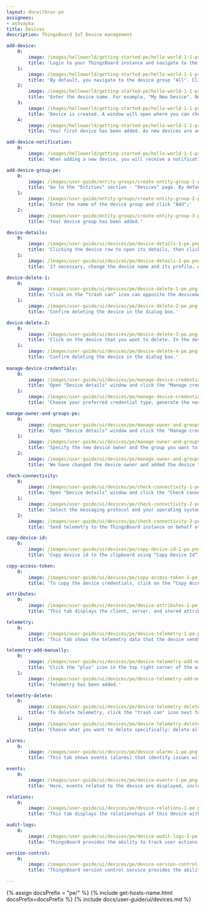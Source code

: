 ```yaml
---
layout: docwithnav-pe
assignees:
- ashvayka
title: Devices
description: ThingsBoard IoT Device management

add-device:
    0:
        image: /images/helloworld/getting-started-pe/hello-world-1-1-provision-device-1-pe.png
        title: 'Login to your ThingsBoard instance and navigate to the "Entities" section. Then go to the "Devices" page;'
    1:
        image: /images/helloworld/getting-started-pe/hello-world-1-1-provision-device-2-pe.png
        title: 'By default, you navigate to the device group "All". Click on the "+" icon in the top right corner of the table and then select "Add new device";'
    2:
        image: /images/helloworld/getting-started-pe/hello-world-1-1-provision-device-3-pe.png
        title: 'Enter the device name. For example, "My New Device". No other changes are required at this time. Click "Add";'
    3:
        image: /images/helloworld/getting-started-pe/hello-world-1-1-provision-device-connectivity-1-pe.png
        title: 'Device is created. A window will open where you can check the device&#39;s connection to ThingsBoard. This step is optional. Let&#39;s close this window for now and return to checking the connection in the next step in more detail;'
    4:
        image: /images/helloworld/getting-started-pe/hello-world-1-1-provision-device-4-pe.png
        title: 'Your first device has been added. As new devices are added, they will be added to the top of the table since the table sorts devices by default using the time of creation.'

add-device-notification:
    0:
        image: /images/helloworld/getting-started-pe/hello-world-1-1-provision-device-5-pe.png
        title: 'When adding a new device, you will receive a notification. You can view it by clicking on the "bell" icon in the top right corner.'

add-device-group-pe:
    0:
        image: /images/user-guide/entity-groups/create-entity-group-1-pe.png
        title: 'Go to the "Entities" section - "Devices" page. By default, you navigate to the device group "All". Navigate to the "Groups" tab and click on the "plus" icon in the upper right corner;'
    1:
        image: /images/user-guide/entity-groups/create-entity-group-2-pe.png
        title: 'Enter the name of the device group and click "Add";'
    2:
        image: /images/user-guide/entity-groups/create-entity-group-3-pe.png
        title: 'Your device group has been added.'

device-details:
    0:
        image: /images/user-guide/ui/devices/pe/device-details-1-pe.png
        title: 'Clicking the device row to open its details, then click the "pencil" icon in the upper right corner of the dialog;'
    1:
        image: /images/user-guide/ui/devices/pe/device-details-2-pe.png
        title: 'If necessary, change the device name and its profile. Also, you can input label and description, or check the "Is gateway" box. After editing, click the orange check mark to save all applied changes.'

device-delete-1:
    0:
        image: /images/user-guide/ui/devices/pe/device-delete-1-pe.png
        title: 'Click on the “trash can” icon can opposite the device&#39;s name you want to delete.'
    1:
        image: /images/user-guide/ui/devices/pe/device-delete-2-pe.png
        title: 'Confirm deleting the device in the dialog box.'

device-delete-2:
    0:
        image: /images/user-guide/ui/devices/pe/device-delete-3-pe.png
        title: 'Click on the device that you want to delete. In the device details window, click the "Delete device" button;'
    1:
        image: /images/user-guide/ui/devices/pe/device-delete-4-pe.png
        title: 'Confirm deleting the device in the dialog box.'
    
manage-device-credentials:
    0:
        image: /images/user-guide/ui/devices/pe/manage-device-credentials-1-pe.png
        title: 'Open "Device details" window and click the "Manage credentials" button;'
    1:
        image: /images/user-guide/ui/devices/pe/manage-device-credentials-2-pe.png
        title: 'Choose your preferred credential type, generate the necessary data in the fields, and click "Save".'

manage-owner-and-groups-pe:
    0:
        image: /images/user-guide/ui/devices/pe/manage-owner-and-groups-1-pe.png
        title: 'Open "Device details" window and click the "Manage credentials" button;'
    1:
        image: /images/user-guide/ui/devices/pe/manage-owner-and-groups-2-pe.png
        title: 'Specify the new device owner and the group you want to add the device to. Click "Update";'
    2:
        image: /images/user-guide/ui/devices/pe/manage-owner-and-groups-3-pe.png
        title: 'We have changed the device owner and added the device to a device group.'

check-connectivity:
    0:
        image: /images/user-guide/ui/devices/pe/check-connectivity-1-pe.png
        title: 'Open "Device details" window and click the "Check connectivity" button;'
    1:
        image: /images/user-guide/ui/devices/pe/check-connectivity-2-pe.png
        title: 'Select the messaging protocol and your operating system, then copy the command;'
    2:
        image: /images/user-guide/ui/devices/pe/check-connectivity-3-pe.png
        title: 'Send telemetry to the ThingsBoard instance on behalf of the device by executing the command via terminal. The device state should be changed from "Inactive" to "Active" and you should see the published "temperature" readings.'

copy-device-id:
    0:
        image: /images/user-guide/ui/devices/pe/copy-device-id-1-pe.png
        title: 'Copy device id to the clipboard using “Copy Device Id” button.'

copy-access-token:
    0:
        image: /images/user-guide/ui/devices/pe/copy-access-token-1-pe.png
        title: 'To copy the device credentials, click on the “Copy Access Token” or “Copy MQTT Credentials” button (depending on your choice of device credentials type).'

attributes:
    0:
        image: /images/user-guide/ui/devices/pe/device-attributes-1-pe.png
        title: 'This tab displays the client, server, and shared attributes of the device. For example, serial number, model, and firmware version.'

telemetry:
    0:
        image: /images/user-guide/ui/devices/pe/device-telemetry-1-pe.png
        title: 'This tab shows the telemetry data that the device sends in real-time, such as sensor readings, status, and other measurable variables.'

telemetry-add-manually:
    0:
        image: /images/user-guide/ui/devices/pe/device-telemetry-add-manually-1-pe.png
        title: 'Click the "plus" icon in the top right corner of the window. In the new window, enter the key name, select the value type, and enter the value. Click "Add" button.'
    1:
        image: /images/user-guide/ui/devices/pe/device-telemetry-add-manually-2-pe.png
        title: 'Telemetry has been added.'

telemetry-delete:
    0:
        image: /images/user-guide/ui/devices/pe/device-telemetry-delete-1-pe.png
        title: 'To delete telemetry, click the "trash can" icon next to the name of the telemetry key you want to delete;'
    1:
        image: /images/user-guide/ui/devices/pe/device-telemetry-delete-2-pe.png
        title: 'Choose what you want to delete specifically: delete all data, delete all data except latest value, delete latest value, delete all data for time period. Confirm the deletion by clicking the "Apply" button.'

alarms:
    0:
        image: /images/user-guide/ui/devices/pe/device-alarms-1-pe.png
        title: 'This tab shows events (alarms) that identify issues with your devices.'

events:
    0:
        image: /images/user-guide/ui/devices/pe/device-events-1-pe.png
        title: 'Here, events related to the device are displayed, including system logs, errors, warnings, and other important moments in the device&#39;s lifecycle.'

relations:
    0:
        image: /images/user-guide/ui/devices/pe/device-relations-1-pe.png
        title: 'This tab displays the relationships of this device with other devices, dashboards, assets, and other entities in the ThingsBoard system.'

audit-logs:
    0:
        image: /images/user-guide/ui/devices/pe/device-audit-logs-1-pe.png
        title: 'ThingsBoard provides the ability to track user actions in order to keep an audit log. It is possible to log user actions related to main entities: assets, devices, dashboard, rules, etc.'

version-control:
    0:
        image: /images/user-guide/ui/devices/pe/device-version-control-1-pe.png
        title: 'ThingsBoard version control service provides the ability to export and restore ThingsBoard Entities using Git.'

---
```


{% assign docsPrefix = "pe/" %}
{% include get-hosts-name.html docsPrefix=docsPrefix %}
{% include docs/user-guide/ui/devices.md %}
